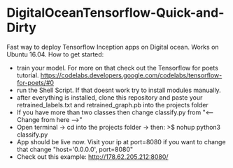 # DigitalOceanTensorflow-Quick-and-Dirty
Fast way to deploy Tensorflow Inception apps on Digital ocean.
Works on Ubuntu 16.04.
How to get started:
- train your model. For more on that check out the Tensorflow for poets tutorial. https://codelabs.developers.google.com/codelabs/tensorflow-for-poets/#0
- run the Shell Script. If that doesnt work try to install modules manually.
- after everything is installed, clone this repository and paste your retrained_labels.txt and retrained_graph.pb into the projects folder
- If you have more than two classes then change classify.py from  "<-- Change from here -->"
- Open terminal -> cd into the projects folder -> then: >$ nohup python3 classify.py
- App should be live now. Visit your ip at port=8080 if you want to change that change "host='0.0.0.0', port=8080"
- Check out this example: http://178.62.205.212:8080/
